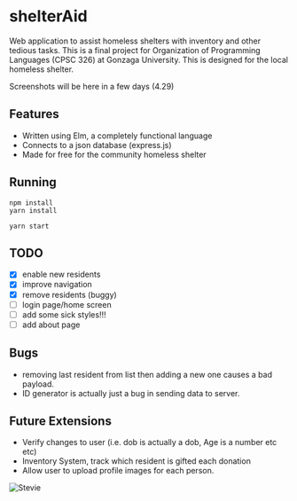 # shelterAid
Web application to assist homeless shelters with inventory and other tedious tasks. This is a final project for Organization of Programming Languages (CPSC 326) at Gonzaga University. This is designed for the local homeless
shelter.

Screenshots will be here in a few days (4.29)

## Features
- Written using Elm, a completely functional language
- Connects to a json database (express.js)
- Made for free for the community homeless shelter

## Running
```
npm install
yarn install

yarn start
```

## TODO

* [x] enable new residents
* [x] improve navigation
* [x] remove residents (buggy)
* [ ] login page/home screen
* [ ] add some sick styles!!!
* [ ] add about page

## Bugs
- removing last resident from list then adding a new one causes a bad payload.
- ID generator is actually just a bug in sending data to server.

## Future Extensions
- Verify changes to user (i.e. dob is actually a dob, Age is a number etc etc)
- Inventory System, track which resident is gifted each donation
- Allow user to upload profile images for each person.

![Stevie](http://cdn4.thr.com/sites/default/files/2014/11/steve_buscemi.jpg "Saving Lives since 1959")
